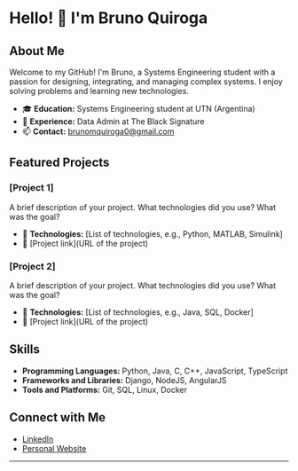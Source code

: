 # Hello! 👋 I'm Bruno Quiroga

## About Me
Welcome to my GitHub! I'm Bruno, a Systems Engineering student with a passion for designing, integrating, and managing complex systems. I enjoy solving problems and learning new technologies.

- 🎓 **Education:** Systems Engineering student at UTN (Argentina)
- 💼 **Experience:** Data Admin at The Black Signature
- 📫 **Contact:** brunomquiroga0@gmail.com

## Featured Projects

### [Project 1]
A brief description of your project. What technologies did you use? What was the goal?

- 🔧 **Technologies:** [List of technologies, e.g., Python, MATLAB, Simulink]
- 🌟 [Project link](URL of the project)

### [Project 2]
A brief description of your project. What technologies did you use? What was the goal?

- 🔧 **Technologies:** [List of technologies, e.g., Java, SQL, Docker]
- 🌟 [Project link](URL of the project)

## Skills

- **Programming Languages:** Python, Java, C, C++, JavaScript, TypeScript
- **Frameworks and Libraries:** Django, NodeJS, AngularJS
- **Tools and Platforms:** Git, SQL, Linux, Docker

## Connect with Me

- [LinkedIn](https://www.linkedin.com/in/brunomaximilianoquiroga/)
- [Personal Website](https://www.bruquiro.github.io/)

---
